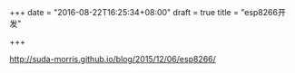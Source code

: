 +++
date = "2016-08-22T16:25:34+08:00"
draft = true
title = "esp8266开发"

+++

http://suda-morris.github.io/blog/2015/12/06/esp8266/
